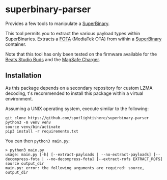 # superbinary-parser

Provides a few tools to manipulate a [SuperBinary](https://github.com/hack-different/apple-knowledge/blob/master/docs/UARP_and_FOTA.md#uarp---universal-accessory-restore-protocol).

This tool permits you to extract the various payload types within SuperBinaries.
Extracts a [FOTA](https://github.com/hack-different/apple-knowledge/blob/master/docs/UARP_and_FOTA.md#fota---firmware-over-the-air) (MediaTek OTA)
from within a [SuperBinary](https://github.com/hack-different/apple-knowledge/blob/master/docs/UARP_and_FOTA.md#uarp---universal-accessory-restore-protocol) container.

Note that this tool has only been tested on the firmware available for the [Beats Studio Buds](https://mesu.apple.com/assets/macos/com_apple_MobileAsset_UARP_A2513/com_apple_MobileAsset_UARP_A2513.xml)
and the [MagSafe Charger](https://mesu.apple.com/assets/com_apple_MobileAsset_UARP_A2140/com_apple_MobileAsset_UARP_A2140.xml).

## Installation
As this package depends on a secondary repository for custom LZMA decoding,
t's recommended to install this package within a virtual environment.

Assuming a UNIX operating system, execute similar to the following:
```
git clone https://github.com/spotlightishere/superbinary-parser
python3 -m venv venv
source venv/bin/activate
pip3 install -r requirements.txt
```

You can then `python3 main.py`:
```
> python3 main.py
usage: main.py [-h] [--extract-payloads | --no-extract-payloads] [--decompress-fota | --no-decompress-fota] [--extract-rofs EXTRACT_ROFS] source output_dir
main.py: error: the following arguments are required: source, output_dir
```